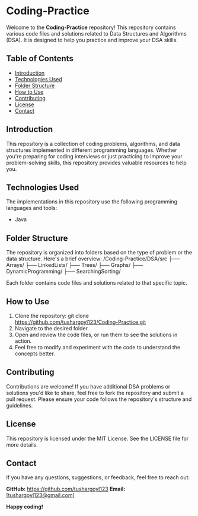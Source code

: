 # Coding-Practice

Welcome to the **Coding-Practice** repository! This repository contains various code files and solutions related to Data Structures and Algorithms (DSA). It is designed to help you practice and improve your DSA skills.

## Table of Contents

- [Introduction](#introduction)
- [Technologies Used](#technologies-used)
- [Folder Structure](#folder-structure)
- [How to Use](#how-to-use)
- [Contributing](#contributing)
- [License](#license)
- [Contact](#contact)

## Introduction

This repository is a collection of coding problems, algorithms, and data structures implemented in different programming languages. Whether you're preparing for coding interviews or just practicing to improve your problem-solving skills, this repository provides valuable resources to help you.

## Technologies Used

The implementations in this repository use the following programming languages and tools:

- Java

## Folder Structure

The repository is organized into folders based on the type of problem or the data structure. Here's a brief overview:
/Coding-Practice/DSA/src
├── Arrays/
├── LinkedLists/
├── Trees/
├── Graphs/
├── DynamicProgramming/
├── SearchingSorting/

Each folder contains code files and solutions related to that specific topic.

## How to Use

1. Clone the repository:
   git clone https://github.com/tushargoyl123/Coding-Practice.git
2. Navigate to the desired folder.
3. Open and review the code files, or run them to see the solutions in action.
4. Feel free to modify and experiment with the code to understand the concepts better.

## Contributing
Contributions are welcome! If you have additional DSA problems or solutions you'd like to share, feel free to fork the repository and submit a pull request. Please ensure your code follows the repository's structure and guidelines.

## License
This repository is licensed under the MIT License. See the LICENSE file for more details.

## Contact
If you have any questions, suggestions, or feedback, feel free to reach out:

**GitHub:** https://github.com/tushargoyl123
**Email:** [tushargoyl123@gmail.com]

**Happy coding!**
